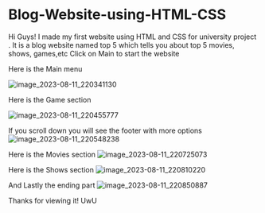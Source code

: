 # Blog-Website-using-HTML-CSS
Hi Guys!
I made my first website using HTML and CSS for university project . It is  a blog website named top 5 which tells you about top 5 movies, shows, games,etc
Click on Main to start the website

Here is the Main menu

![image_2023-08-11_220341130](https://github.com/Ahmed-html-69/Blog-Website-using-HTML-CSS/assets/92481567/db306625-6efe-463e-a97d-adeae86ad9b0)

Here is the Game section

![image_2023-08-11_220455777](https://github.com/Ahmed-html-69/Blog-Website-using-HTML-CSS/assets/92481567/b1ae01b5-acc7-4fdc-aa1d-73caecc38623)

If you scroll down you will see the footer with more options
![image_2023-08-11_220548238](https://github.com/Ahmed-html-69/Blog-Website-using-HTML-CSS/assets/92481567/bef4ce33-ef5c-4c5e-9e46-550c92cdeaea)


Here is the Movies section 
![image_2023-08-11_220725073](https://github.com/Ahmed-html-69/Blog-Website-using-HTML-CSS/assets/92481567/53b22509-0ed8-49c4-975e-32e5dd3c1bb4)


Here is the Shows section
![image_2023-08-11_220810220](https://github.com/Ahmed-html-69/Blog-Website-using-HTML-CSS/assets/92481567/64f3aad0-4e13-4e67-9280-8e7d15ff5869)

And Lastly the ending part
![image_2023-08-11_220850887](https://github.com/Ahmed-html-69/Blog-Website-using-HTML-CSS/assets/92481567/850e477d-e049-45e8-b6b2-abeb8085278e)

Thanks for viewing it! UwU
